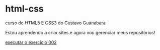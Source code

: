 # html-css
 curso de HTML5 E CSS3 do Gustavo Guanabara

 Estou aprendendo a criar sites e agora vou gerenciar meus repositórios!

 <a href="https://francisco123-code.github.io/html-css/exerc%C3%ADcios/ex002/index%20(2).html">executar o exercício 002</a>

